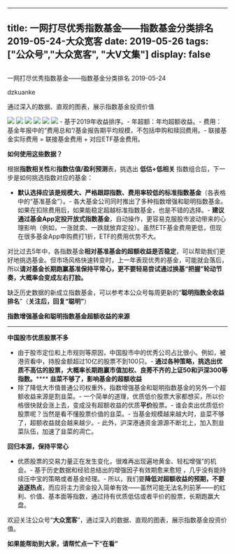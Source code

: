 
---
title:   一网打尽优秀指数基金——指数基金分类排名 2019-05-24-大众宽客
date: 2019-05-26
tags: ["公众号","大众宽客", "大V文集"]
display: false
---


## 



一网打尽优秀指数基金——指数基金分类排名 2019-05-24




dzkuanke




通过深入的数据、直观的图表，展示指数基金投资价值




<img class="rich_pages" data-ratio="1.7003968253968254" data-s="300,640" src="https://mmbiz.qpic.cn/mmbiz_png/PKw3FQPmhIgxTIcug6u0BZoZ1gUrVYETyo3gZbAkywC9xtA7KuAxwfOJZfQPJDGpED9mSAjp9lkiagJMdicntF5A/640?wx_fmt=png" data-type="png" data-w="1008" style=""/>

<img class="rich_pages" data-ratio="1.3826429980276134" data-s="300,640" src="https://mmbiz.qpic.cn/mmbiz_png/PKw3FQPmhIgxTIcug6u0BZoZ1gUrVYET4DPkiaIlD7N0fs3vGF55Ru9Tn6GRL33DG7yXvrGlUZpl90ge9HNdZNw/640?wx_fmt=png" data-type="png" data-w="1014" style=""/>

<img class="" data-copyright="0" data-ratio="1.5447316103379722" data-s="300,640" src="https://mmbiz.qpic.cn/mmbiz_png/PKw3FQPmhIgxTIcug6u0BZoZ1gUrVYETwGSicDeaacpeZqEEA1UYF0zYn6dSHC0QEaubjiclKc6MLjgZxZ2xWRFQ/640?wx_fmt=png" data-type="png" data-w="1006" style=""/>

<img class="" data-copyright="0" data-ratio="1.341948310139165" data-s="300,640" src="https://mmbiz.qpic.cn/mmbiz_png/PKw3FQPmhIgxTIcug6u0BZoZ1gUrVYETN9wGHAlmm7PHjQeGNQQbaQeXAug8KT5jiaHNcCUmJPsm8jLXxSxcoTg/640?wx_fmt=png" data-type="png" data-w="1006" style=""/>

<img class="" data-copyright="0" data-ratio="1.110891089108911" data-s="300,640" src="https://mmbiz.qpic.cn/mmbiz_png/PKw3FQPmhIgxTIcug6u0BZoZ1gUrVYETEAdojicQVeGsNTh2mfkq5cdgOfm2BSwyocs6QiaB212PibQctiak9KX46Q/640?wx_fmt=png" data-type="png" data-w="1010" style=""/>

<img class="" data-copyright="0" data-ratio="0.8250497017892644" data-s="300,640" src="https://mmbiz.qpic.cn/mmbiz_png/PKw3FQPmhIgxTIcug6u0BZoZ1gUrVYETiayia5A1VC7fE2Cib3ZkBVOoVZ2ibp5OD54RNa15vaV89gWBlpGVgok43A/640?wx_fmt=png" data-type="png" data-w="1006" style=""/>
- 基于2019年收益排序。- 年超额：年均超额收益。- 费用：基金年报中的“费用总和”/基金报告期平均规模，不包括申购和赎回费用。- 联接基金实际费用 = 联接基金费用 + 对应ETF基金费用。




**如何使用这些数据？**



根据**指数相关性**和**指数估值/盈利预测**表，挑选出&nbsp;**低估+低相关** 指数组合后，下一步是如何挑选指数对应的基金：
- **默认选择应该是规模大、严格跟踪指数、费用率较低的标准指数基金**（各表格中的“基准基金”）。- 各大基金公司同时推出了多种指数增强和聪明指数基金。如果在扣除费用后，如果能稳定超越标准指数基金，也是不错的选择。- **建议通过基金App定投开放式指数基金**，自动操作，更容易克服股市波动带来的心理影响（例如，一涨就卖、一跌就放弃定投）。虽然ETF基金费用更低，但现在很多基金App申购费打1折，ETF的费用优势不大。


对比过去5年中，各指数基金**相对基准基金的超额收益是否稳定**<h-char unicode="ff0c" class="" style="max-width: 100%;box-sizing: border-box !important;word-wrap: break-word !important;">，</h-char>可以帮助我们更好地挑选基金。但市场风格快速转变时，上一年表现优秀的基金，可能就会落后，所以**请对基金长期跑赢基准保持平常心，更不要轻易尝试通过换基“把握”轮动节奏，大概率会变成左右打脸。**



缺乏历史数据的新成立指数基金，可以参考本公众号每周更新的“**聪明指数全收益排名**”（**关注后，回复“聪明”**）





**指数增强基金和聪明指数基金超额收益的来源**

****

**中国股市优质股票不多**
- 由于股市定位和上市规则等原因，中国股市中的优秀公司占比很小。例如，被港资看中，持股金额超过10亿的股票不到100只。- **通过各种策略，挑选出优质不高估的股票，大概率长期跑赢市值加权、良莠不齐的上证50和沪深300等指数。******
**韭菜不够了，影响基金的超额收益**
- 除了降低大市值普通公司权重外，指数增强基金和聪明指数基金的另外一个超额收益来源是割韭菜。- 一个简单的道理，优质低价股票大家都想买，所以价格很快就会涨上去，变成没有超额收益的优质**平价**股票。- 谁会卖出优质低价股票呢？当然是看不懂股票价值的韭菜。- 当基金规模越来越大时，韭菜不够了，超额收益就会越来越少。- 此外，沪深港通资金源源不断北上，加入割韭菜队伍，加速了韭菜的凋亡。


**回归本源，保持平常心**
- 优质股票的交易力量正在发生变化，很难再出现遍地黄金、轻松增强”的机会。- 基于历史数据和经验总结出的增强因子有效期愈来愈短 ，几乎没有能持续压中宝的策略或者基金经理。- 所以，我们要**降低对超额收益的预期，不要追逐热点**，而应将主力资金投入简单有效——虽然可能无法名列前茅——的红利、价值、基本面等指数，通过持有优质低估或者平价的股票，长期跑赢大盘。


欢迎关注公众号“**大众宽客**”，通过深入的数据、直观的图表，展示指数基金投资价值。



**如果能帮助到大家，请帮忙点一下<strong style="max-width: 100%;box-sizing: border-box !important;word-wrap: break-word !important;">“在看”**</strong>








